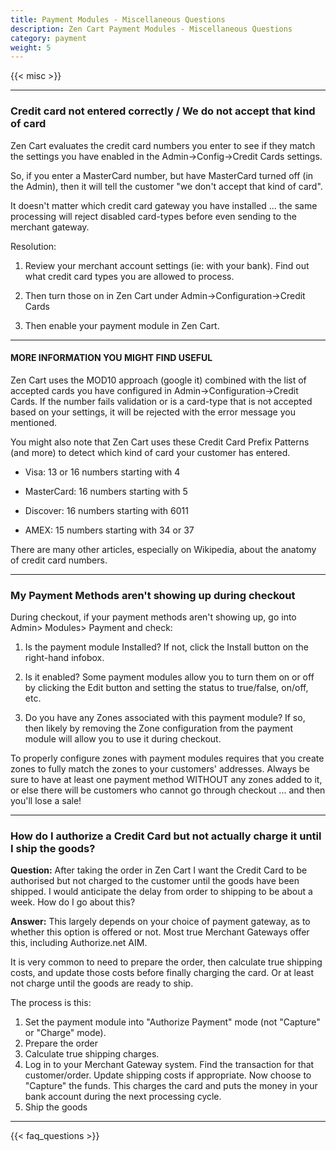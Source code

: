 ```yaml
---
title: Payment Modules - Miscellaneous Questions
description: Zen Cart Payment Modules - Miscellaneous Questions
category: payment
weight: 5
---
```


{{< misc >}} 

---
### Credit card not entered correctly / We do not accept that kind of card

Zen Cart evaluates the credit card numbers you enter to see if they match the settings you have enabled in the Admin->Config->Credit Cards settings.

So, if you enter a MasterCard number, but have MasterCard turned off (in the Admin), then it will tell the customer "we don't accept that kind of card".

It doesn't matter which credit card gateway you have installed ... the same processing will reject disabled card-types before even sending to the merchant gateway.

Resolution:

1. Review your merchant account settings (ie: with your bank). Find out what credit card types you are allowed to process.

2. Then turn those on in Zen Cart under Admin->Configuration->Credit Cards

3. Then enable your payment module in Zen Cart.

---

#### MORE INFORMATION YOU MIGHT FIND USEFUL
Zen Cart uses the MOD10 approach (google it) combined with the list of accepted cards you have configured in Admin->Configuration->Credit Cards. If the number fails validation or is a card-type that is not accepted based on your settings, it will be rejected with the error message you mentioned.

You might also note that Zen Cart uses these Credit Card Prefix Patterns (and more) to detect which kind of card your customer has entered.

* Visa: 13 or 16 numbers starting with 4

* MasterCard: 16 numbers starting with 5

* Discover: 16 numbers starting with 6011

* AMEX: 15 numbers starting with 34 or 37

There are many other articles, especially on Wikipedia, about the anatomy of credit card numbers.

--- 
### My Payment Methods aren't showing up during checkout

During checkout, if your payment methods aren't showing up, go into Admin> Modules> Payment and check:

1. Is the payment module Installed? If not, click the Install button on the right-hand infobox.

2. Is it enabled? Some payment modules allow you to turn them on or off by clicking the Edit button and setting the status to true/false, on/off, etc.

3. Do you have any Zones associated with this payment module? If so, then likely by removing the Zone configuration from the payment module will allow you to use it during checkout.

To properly configure zones with payment modules requires that you create zones to fully match the zones to your customers' addresses. Always be sure to have at least one payment method WITHOUT any zones added to it, or else there will be customers who cannot go through checkout ... and then you'll lose a sale!


---
### How do I authorize a Credit Card but not actually charge it until I ship the goods?

**Question:**
After taking the order in Zen Cart I want the Credit Card to be authorised but not charged to the customer until the goods have been shipped.  I would anticipate the delay from order to shipping to be about a week. How do I go about this?

**Answer:**
This largely depends on your choice of payment gateway, as to whether this option is offered or not.  Most true Merchant Gateways offer this, including Authorize.net AIM.

It is very common to need to prepare the order, then calculate true shipping costs, and update those costs before finally charging the card.  Or at least not charge until the goods are ready to ship.

The process is this:
1. Set the payment module into "Authorize Payment" mode (not "Capture" or "Charge" mode).
2. Prepare the order
3. Calculate true shipping charges.
4. Log in to your Merchant Gateway system. Find the transaction for that customer/order.  Update shipping costs if appropriate.  Now choose to "Capture" the funds.  This charges the card and puts the money in your bank account during the next processing cycle.
5. Ship the goods


---
<!-- please keep this at the end --> 
{{< faq_questions >}}

